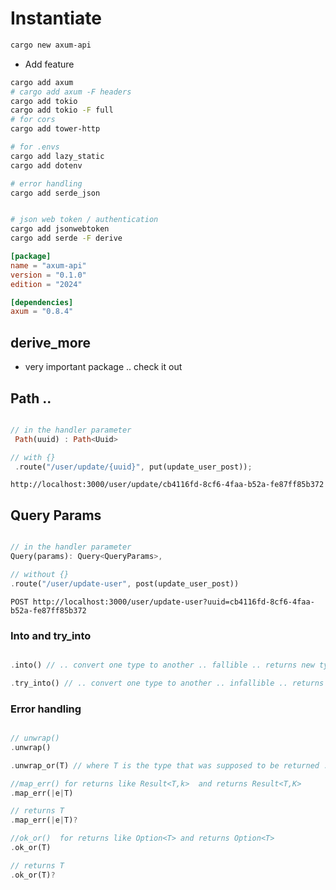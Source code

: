 # Instantiate 
 ```sh
cargo new axum-api
 ```

 - Add feature 

 ```sh
cargo add axum 
# cargo add axum -F headers
cargo add tokio 
cargo add tokio -F full
# for cors 
cargo add tower-http 

# for .envs 
cargo add lazy_static
cargo add dotenv

# error handling
cargo add serde_json


# json web token / authentication
cargo add jsonwebtoken
cargo add serde -F derive

 ```



 ```toml
[package]
name = "axum-api"
version = "0.1.0"
edition = "2024"

[dependencies]
axum = "0.8.4"
 ```






 ## derive_more

 - very important package .. check it out 

 


 ## Path .. 

```rs

// in the handler parameter
 Path(uuid) : Path<Uuid> 

// with {}
 .route("/user/update/{uuid}", put(update_user_post));

```

 `http://localhost:3000/user/update/cb4116fd-8cf6-4faa-b52a-fe87ff85b372`





## Query Params 


```rs

// in the handler parameter
Query(params): Query<QueryParams>,

// without {}
.route("/user/update-user", post(update_user_post))

```

 `POST http://localhost:3000/user/update-user?uuid=cb4116fd-8cf6-4faa-b52a-fe87ff85b372`



### Into and try_into 

```rs

.into() // .. convert one type to another .. fallible .. returns new type 

.try_into() // .. convert one type to another .. infallible .. returns Result<_ , _>

```





### Error handling 

```rs 

// unwrap() 
.unwrap()

.unwrap_or(T) // where T is the type that was supposed to be returned .

//map_err() for returns like Result<T,k>  and returns Result<T,K>
.map_err(|e|T)

// returns T
.map_err(|e|T)? 

//ok_or()  for returns like Option<T> and returns Option<T>
.ok_or(T)

// returns T 
.ok_or(T)?

```